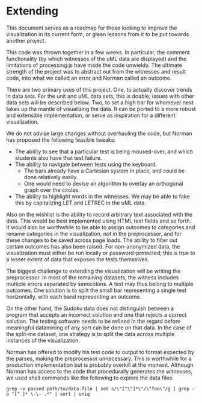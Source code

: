 Extending=========This document serves as a roadmap for those looking to improve thevisualization in its current form, or glean lessons from it to be put towardsanother project.This code was thrown together in a few weeks. In particular, the commentfunctionality (by which witnesses of the uML data are displayed) and thelimitations of processing.js have made the code unwieldy. The ultimate strengthof the project was to abstract out from the witnesses and result code, into whatwe called an error and Norman called an outcome.There are two primary uses of this project. One, to actually discover trends indata sets. For the unit and uML data sets, this is doable; issues with otherdata sets will be described below. Two, to set a high bar for whomever nexttakes up the mantle of visualizing the data. It can be ported to a more robustand extensible implementation, or serve as inspiration for a differentvisualization.We do not advise large changes without overhauling the code, but Norman hasproposed the following feasible tweaks:* The ability to see that a particular test is being moused-over, and which students also have that test failure.* The ability to navigate between tests using the keyboard.  * The bars already have a Cartesian system in place, and could be done relatively easily.  * One would need to devise an algorithm to overlay an orthogonal graph over the circles.* The ability to highlight words in the witnesses. We may be able to fake this by capitalizing LET and LETREC in the uML data.Also on the wishlist is the ability to record arbitrary text associated with thedata. This would be best implemented using HTML text fields and so forth. Itwould also be worthwhile to be able to assign outcomes to categories and renamecategories in the visualization, not in the preprocessor, and for these changesto be saved across page loads. The ability to filter out certain outcomes hasalso been raised. For non-anonymized data, the visualization must either be runlocally or password-protected; this is true to a lesser extent of data thatexposes the tests themselves.The biggest challenge to extending the visualization will be writing thepreprocessor. In most of the remaining datasets, the witness includes multipleerrors separated by semicolons. A test may thus belong to multiple outcomes. Onesolution is to split the small bar representing a single test horizontally,with each band representing an outcome.On the other hand, the Sudoku data does not distinguish between a program thataccepts an incorrect solution and one that rejects a correct solution. Thetesting software needs to be refined in the regard before meaningful dataminingof any sort can be done on that data. In the case of the split-me dataset, onestrategy is to split the data across multiple instances of the visualization.Norman has offered to modify his test code to output to format expected by theparses, making the preprocessor unnecessary. This is worthwhile for a productionimplementation but is probably overkill at the moment. Although Norman hasaccess to the code that procedurally generates the witnesses, we used shellcommands like the following to explore the data files: `grep -v passed path/to/data.file | sed s/\"[^\"]*\"/\"foo\"/g | grep -o "[^ ]* \-\- .*" | sort | uniq`